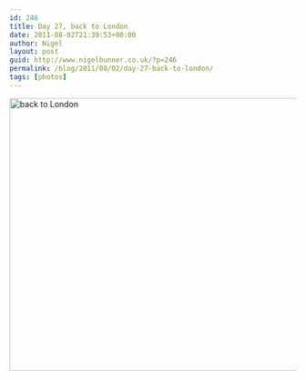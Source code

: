 ```yaml
---
id: 246
title: Day 27, back to London
date: 2011-08-02T21:39:53+00:00
author: Nigel
layout: post
guid: http://www.nigelbunner.co.uk/?p=246
permalink: /blog/2011/08/02/day-27-back-to-london/
tags: [photos]
---
```

[<img src="http://farm7.static.flickr.com/6132/6009796034_e49bcc5bda_z.jpg" width="640" height="480" alt="back to London" />](http://www.flickr.com/photos/icklephotos/6009796034/ "back to London by icle fotos, on Flickr")
